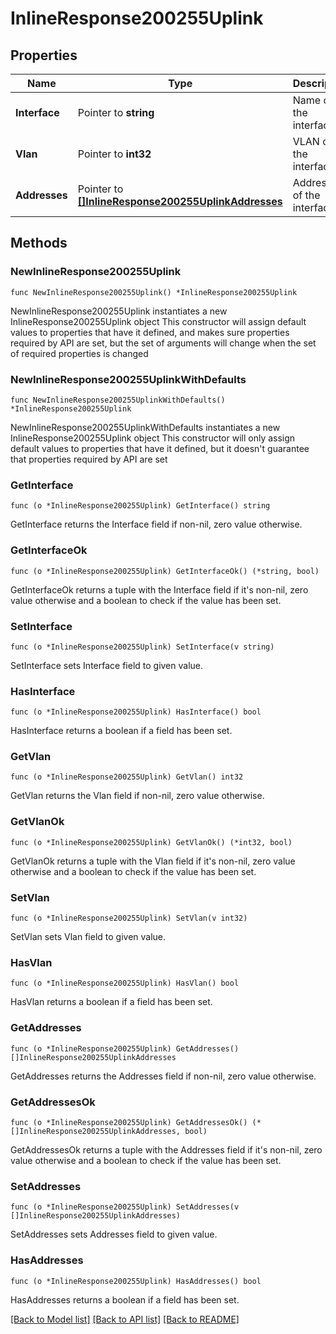 # InlineResponse200255Uplink

## Properties

Name | Type | Description | Notes
------------ | ------------- | ------------- | -------------
**Interface** | Pointer to **string** | Name of the interface | [optional] 
**Vlan** | Pointer to **int32** | VLAN of the interface | [optional] 
**Addresses** | Pointer to [**[]InlineResponse200255UplinkAddresses**](InlineResponse200255UplinkAddresses.md) | Addresses of the interface | [optional] 

## Methods

### NewInlineResponse200255Uplink

`func NewInlineResponse200255Uplink() *InlineResponse200255Uplink`

NewInlineResponse200255Uplink instantiates a new InlineResponse200255Uplink object
This constructor will assign default values to properties that have it defined,
and makes sure properties required by API are set, but the set of arguments
will change when the set of required properties is changed

### NewInlineResponse200255UplinkWithDefaults

`func NewInlineResponse200255UplinkWithDefaults() *InlineResponse200255Uplink`

NewInlineResponse200255UplinkWithDefaults instantiates a new InlineResponse200255Uplink object
This constructor will only assign default values to properties that have it defined,
but it doesn't guarantee that properties required by API are set

### GetInterface

`func (o *InlineResponse200255Uplink) GetInterface() string`

GetInterface returns the Interface field if non-nil, zero value otherwise.

### GetInterfaceOk

`func (o *InlineResponse200255Uplink) GetInterfaceOk() (*string, bool)`

GetInterfaceOk returns a tuple with the Interface field if it's non-nil, zero value otherwise
and a boolean to check if the value has been set.

### SetInterface

`func (o *InlineResponse200255Uplink) SetInterface(v string)`

SetInterface sets Interface field to given value.

### HasInterface

`func (o *InlineResponse200255Uplink) HasInterface() bool`

HasInterface returns a boolean if a field has been set.

### GetVlan

`func (o *InlineResponse200255Uplink) GetVlan() int32`

GetVlan returns the Vlan field if non-nil, zero value otherwise.

### GetVlanOk

`func (o *InlineResponse200255Uplink) GetVlanOk() (*int32, bool)`

GetVlanOk returns a tuple with the Vlan field if it's non-nil, zero value otherwise
and a boolean to check if the value has been set.

### SetVlan

`func (o *InlineResponse200255Uplink) SetVlan(v int32)`

SetVlan sets Vlan field to given value.

### HasVlan

`func (o *InlineResponse200255Uplink) HasVlan() bool`

HasVlan returns a boolean if a field has been set.

### GetAddresses

`func (o *InlineResponse200255Uplink) GetAddresses() []InlineResponse200255UplinkAddresses`

GetAddresses returns the Addresses field if non-nil, zero value otherwise.

### GetAddressesOk

`func (o *InlineResponse200255Uplink) GetAddressesOk() (*[]InlineResponse200255UplinkAddresses, bool)`

GetAddressesOk returns a tuple with the Addresses field if it's non-nil, zero value otherwise
and a boolean to check if the value has been set.

### SetAddresses

`func (o *InlineResponse200255Uplink) SetAddresses(v []InlineResponse200255UplinkAddresses)`

SetAddresses sets Addresses field to given value.

### HasAddresses

`func (o *InlineResponse200255Uplink) HasAddresses() bool`

HasAddresses returns a boolean if a field has been set.


[[Back to Model list]](../README.md#documentation-for-models) [[Back to API list]](../README.md#documentation-for-api-endpoints) [[Back to README]](../README.md)


